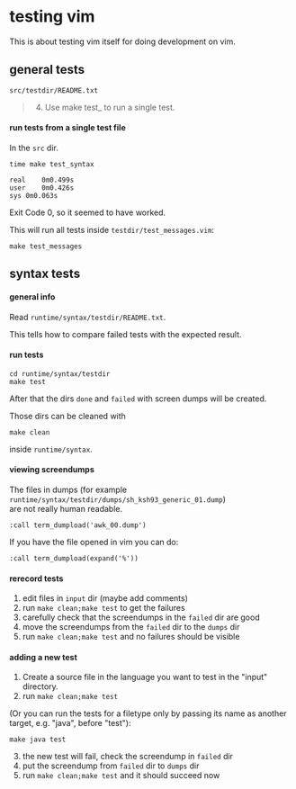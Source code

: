 # testing vim

This is about testing vim itself for doing development on vim.

## general tests

`src/testdir/README.txt`

> 4) Use make test_<subject> to run a single test.

#### run tests from a single test file

In the `src` dir.

```
time make test_syntax
```

```
real	0m0.499s
user	0m0.426s
sys	0m0.063s
```

Exit Code 0, so it seemed to have worked.

This will run all tests inside `testdir/test_messages.vim`:
```
make test_messages
```

## syntax tests

#### general info

Read `runtime/syntax/testdir/README.txt`.

This tells how to compare failed tests with the expected result.

#### run tests

```
cd runtime/syntax/testdir
make test
```

After that the dirs `done` and `failed` with screen dumps will be created.

Those dirs can be cleaned with
```
make clean
```
inside `runtime/syntax`.

#### viewing screendumps

The files in dumps (for example `runtime/syntax/testdir/dumps/sh_ksh93_generic_01.dump`) \
are not really human readable.

```
:call term_dumpload('awk_00.dump')
```

If you have the file opened in vim you can do:
```
:call term_dumpload(expand('%'))
```

#### rerecord tests

1. edit files in `input` dir (maybe add comments)
2. run `make clean;make test` to get the failures
3. carefully check that the screendumps in the `failed` dir are good
4. move the screendumps from the `failed` dir to the `dumps` dir
5. run `make clean;make test` and no failures should be visible

#### adding a new test

1. Create a source file in the language you want to test in the "input"
directory.
2. run `make clean;make test`

(Or you can run the tests for a filetype only by passing its name as another
target, e.g. "java", before "test"):
```
make java test
```
3. the new test will fail, check the screendump in `failed` dir
4. put the screendump from `failed` dir to `dumps` dir
5. run `make clean;make test` and it should succeed now
